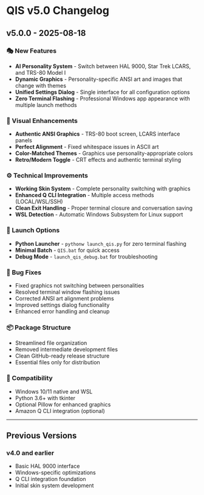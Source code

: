 # QIS v5.0 Changelog

## v5.0.0 - 2025-08-18

### 🎭 New Features
- **AI Personality System** - Switch between HAL 9000, Star Trek LCARS, and TRS-80 Model I
- **Dynamic Graphics** - Personality-specific ANSI art and images that change with themes
- **Unified Settings Dialog** - Single interface for all configuration options
- **Zero Terminal Flashing** - Professional Windows app appearance with multiple launch methods

### 🎨 Visual Enhancements
- **Authentic ANSI Graphics** - TRS-80 boot screen, LCARS interface panels
- **Perfect Alignment** - Fixed whitespace issues in ASCII art
- **Color-Matched Themes** - Graphics use personality-appropriate colors
- **Retro/Modern Toggle** - CRT effects and authentic terminal styling

### ⚙️ Technical Improvements
- **Working Skin System** - Complete personality switching with graphics
- **Enhanced Q CLI Integration** - Multiple access methods (LOCAL/WSL/SSH)
- **Clean Exit Handling** - Proper terminal closure and conversation saving
- **WSL Detection** - Automatic Windows Subsystem for Linux support

### 🚀 Launch Options
- **Python Launcher** - `pythonw launch_qis.py` for zero terminal flashing
- **Minimal Batch** - `QIS.bat` for quick access
- **Debug Mode** - `launch_qis_debug.bat` for troubleshooting

### 🔧 Bug Fixes
- Fixed graphics not switching between personalities
- Resolved terminal window flashing issues
- Corrected ANSI art alignment problems
- Improved settings dialog functionality
- Enhanced error handling and cleanup

### 📦 Package Structure
- Streamlined file organization
- Removed intermediate development files
- Clean GitHub-ready release structure
- Essential files only for distribution

### 🎯 Compatibility
- Windows 10/11 native and WSL
- Python 3.6+ with tkinter
- Optional Pillow for enhanced graphics
- Amazon Q CLI integration (optional)

---

## Previous Versions

### v4.0 and earlier
- Basic HAL 9000 interface
- Windows-specific optimizations
- Q CLI integration foundation
- Initial skin system development

